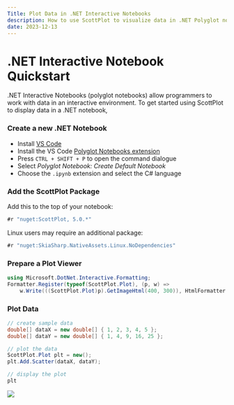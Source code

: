 ```yaml
---
Title: Plot Data in .NET Interactive Notebooks
description: How to use ScottPlot to visualize data in .NET Polyglot notebooks
date: 2023-12-13
---
```


# .NET Interactive Notebook Quickstart

.NET Interactive Notebooks (polyglot notebooks) allow programmers to work with data in an interactive environment. To get started using ScottPlot to display data in a .NET notebook, 

### Create a new .NET Notebook

* Install [VS Code](https://code.visualstudio.com/)
* Install the VS Code [Polyglot Notebooks extension](https://marketplace.visualstudio.com/items?itemName=ms-dotnettools.dotnet-interactive-vscode)
* Press `CTRL + SHIFT + P` to open the command dialogue
* Select _Polyglot Notebook: Create Default Notebook_
* Choose the `.ipynb` extension and select the C# language

### Add the ScottPlot Package

Add this to the top of your notebook:

```cs
#r "nuget:ScottPlot, 5.0.*"
```

Linux users may require an additional package:

```cs
#r "nuget:SkiaSharp.NativeAssets.Linux.NoDependencies"
```

### Prepare a Plot Viewer
```cs
using Microsoft.DotNet.Interactive.Formatting;
Formatter.Register(typeof(ScottPlot.Plot), (p, w) => 
    w.Write(((ScottPlot.Plot)p).GetImageHtml(400, 300)), HtmlFormatter.MimeType);
```

### Plot Data

```cs
// create sample data
double[] dataX = new double[] { 1, 2, 3, 4, 5 };
double[] dataY = new double[] { 1, 4, 9, 16, 25 };

// plot the data
ScottPlot.Plot plt = new();
plt.Add.Scatter(dataX, dataY);

// display the plot
plt
```

![](/images/quickstart/notebook.png)
